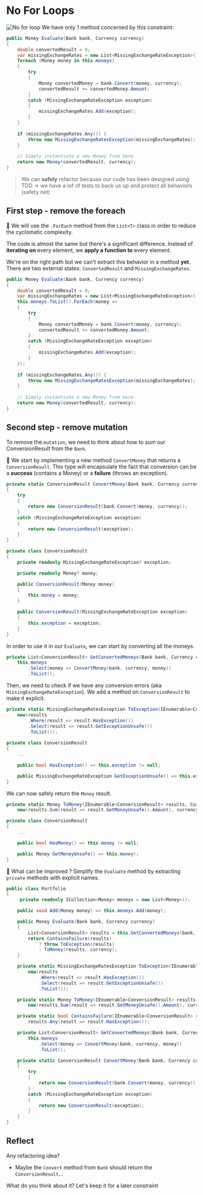 # No For Loops
![No for loop](../../docs/img/no-for.png)
We have only 1 method concerned by this constraint:

```c#
public Money Evaluate(Bank bank, Currency currency)
{
    double convertedResult = 0;
    var missingExchangeRates = new List<MissingExchangeRateException>();
    foreach (Money money in this.moneys)
    {
        try
        {
            Money convertedMoney = bank.Convert(money, currency);
            convertedResult += convertedMoney.Amount;
        }
        catch (MissingExchangeRateException exception)
        {
            missingExchangeRates.Add(exception);
        }
    }
    
    if (missingExchangeRates.Any()) {
        throw new MissingExchangeRatesException(missingExchangeRates);
    }
    
    // Simply instantiate a new Money from here
    return new Money(convertedResult, currency);
}
```

> We can **safely** refactor because our code has been designed using TDD -> we have a lof of tests to back us up and protect all behaviors (safety net)

## First step - remove the foreach
:large_blue_circle: We will use the `.ForEach` method from the `List<T>` class in order to reduce the cyclomatic complexity. 

The code is almost the same but there's a significant difference. Instead of **iterating on** every element, we **apply a function to** every element.

We're on the right path but we can't extract this behavior in a method **yet**. There are two external states: `ConvertedResult` and `MissingExchangeRates`.
```c#
public Money Evaluate(Bank bank, Currency currency)
{
    double convertedResult = 0;
    var missingExchangeRates = new List<MissingExchangeRateException>();
    this.moneys.ToList().ForEach(money =>
    {
        try
        {
            Money convertedMoney = bank.Convert(money, currency);
            convertedResult += convertedMoney.Amount;
        }
        catch (MissingExchangeRateException exception)
        {
            missingExchangeRates.Add(exception);
        }
    });
    
    if (missingExchangeRates.Any()) {
        throw new MissingExchangeRatesException(missingExchangeRates);
    }
    
    // Simply instantiate a new Money from here
    return new Money(convertedResult, currency);
}
```

## Second step - remove mutation
To remove the `mutation`, we need to think about how to sum our ConversionResult from the `Bank`.

:large_blue_circle: We start by implementing a new method `ConvertMoney` that returns a `ConversionResult`.
This type will encapsulate the fact that conversion can be a **success** (contains a Money) or a **failure** (throws an exception).

```c#
private static ConversionResult ConvertMoney(Bank bank, Currency currency, Money money)
{
    try
    {
        return new ConversionResult(bank.Convert(money, currency));
    }
    catch (MissingExchangeRateException exception)
    {
        return new ConversionResult(exception);
    }
}

private class ConversionResult
{
    private readonly MissingExchangeRateException? exception;

    private readonly Money? money;

    public ConversionResult(Money money)
    {
        this.money = money;
    }

    public ConversionResult(MissingExchangeRateException exception)
    {
        this.exception = exception;
    }
}
```

In order to use it in our `Evaluate`, we can start by converting all the moneys.

```c#
private List<ConversionResult> GetConvertedMoneys(Bank bank, Currency currency) =>
    this.moneys
        .Select(money => ConvertMoney(bank, currency, money))
        .ToList();
```

Then, we need to check if we have any conversion errors (aka `MissingExchangeRateException`).
We add a method on `ConversionResult` to make it explicit.

```c#
private static MissingExchangeRatesException ToException(IEnumerable<ConversionResult> results) =>
    new(results
        .Where(result => result.HasException())
        .Select(result => result.GetExceptionUnsafe())
        .ToList());
        
private class ConversionResult
{
    ...

    public bool HasException() => this.exception != null;

    public MissingExchangeRateException GetExceptionUnsafe() => this.exception!;
}
```

We can now safely return the `Money` result.

```c#
private static Money ToMoney(IEnumerable<ConversionResult> results, Currency currency) =>
    new(results.Sum(result => result.GetMoneyUnsafe().Amount), currency);

private class ConversionResult
{
    ...

    public bool HasMoney() => this.money != null;

    public Money GetMoneyUnsafe() => this.money!;
}
```

:large_blue_circle: What can be improved ? 
Simplify the `Evaluate` method by extracting `private` methods with explicit names.

```c#
public class Portfolio 
{
     private readonly ICollection<Money> moneys = new List<Money>();

    public void Add(Money money) => this.moneys.Add(money);

    public Money Evaluate(Bank bank, Currency currency)
    {
        List<ConversionResult> results = this.GetConvertedMoneys(bank, currency);
        return ContainsFailure(results)
            ? throw ToException(results)
            : ToMoney(results, currency);
    }

    private static MissingExchangeRatesException ToException(IEnumerable<ConversionResult> results) =>
        new(results
            .Where(result => result.HasException())
            .Select(result => result.GetExceptionUnsafe())
            .ToList());

    private static Money ToMoney(IEnumerable<ConversionResult> results, Currency currency) =>
        new(results.Sum(result => result.GetMoneyUnsafe().Amount), currency);

    private static bool ContainsFailure(IEnumerable<ConversionResult> results) =>
        results.Any(result => result.HasException());

    private List<ConversionResult> GetConvertedMoneys(Bank bank, Currency currency) =>
        this.moneys
            .Select(money => ConvertMoney(bank, currency, money))
            .ToList();

    private static ConversionResult ConvertMoney(Bank bank, Currency currency, Money money)
    {
        try
        {
            return new ConversionResult(bank.Convert(money, currency));
        }
        catch (MissingExchangeRateException exception)
        {
            return new ConversionResult(exception);
        }
    }
}
```

## Reflect
Any refactoring idea?
- Maybe the `Convert` method from `Bank` should return the `ConversionResult`...
  
What do you think about it? Let's keep it for a later constraint
